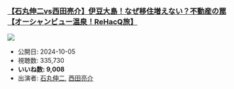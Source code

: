 ### [【石丸伸二vs西田亮介】伊豆大島！なぜ移住増えない？不動産の罠【オーシャンビュー温泉！ReHacQ旅】](https://www.youtube.com/watch?v=zZfFMyKZvSo)
[![](https://img.youtube.com/vi/zZfFMyKZvSo/sddefault.jpg)](https://www.youtube.com/watch?v=zZfFMyKZvSo)
-   公開日: 2024-10-05
-   視聴数: 335,730
-   **いいね数: 9,008**
-   出演者: [石丸伸二](/rehacq_fan/people/石丸伸二 "wikilink"), [西田亮介](/rehacq_fan/people/西田亮介 "wikilink")
